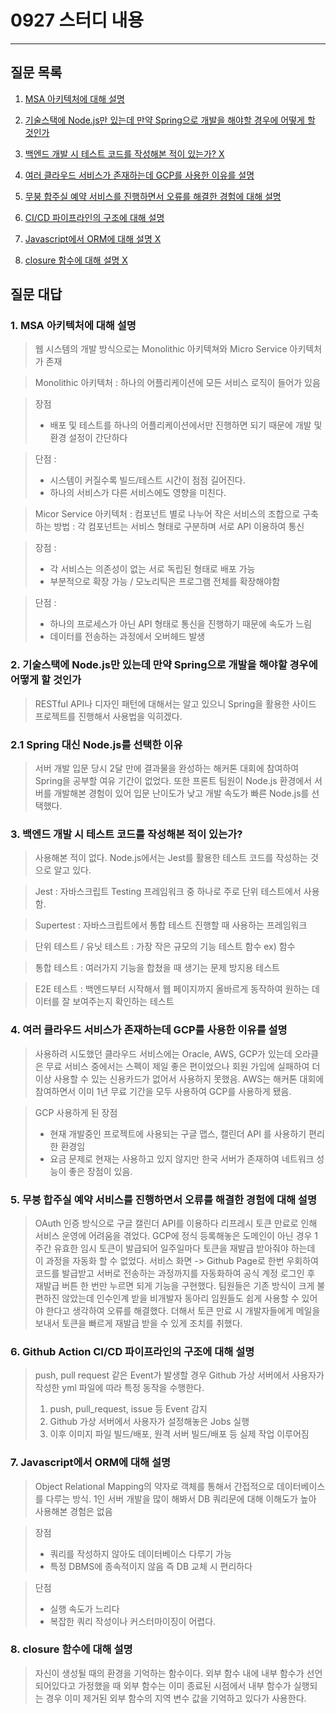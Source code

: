 # 0927 스터디 내용

---

## 질문 목록

1. [MSA 아키텍처에 대해 설명](#1.-MSA-아키텍처에-대해-설명)

2. [기술스택에 Node.js만 있는데 만약 Spring으로 개발을 해야할 경우에 어떻게 할 것인가](#2.-기술스택에-Node.js만-있는데-만약-Spring으로-개발을-해야할-경우에-어떻게-할-것인가)

3. [백엔드 개발 시 테스트 코드를 작성해본 적이 있는가? X](#3.-백엔드-개발-시-테스트-코드를-작성해본-적이-있는가?)

4. [여러 클라우드 서비스가 존재하는데 GCP를 사용한 이유를 설명](#4.-여러-클라우드-서비스가-존재하는데-GCP를-사용한-이유를-설명)

5. [무붕 합주실 예약 서비스를 진행하면서 오류를 해결한 경험에 대해 설명](#5.-무붕-합주실-예약-서비스를-진행하면서-오류를-해결한-경험에-대해-설명)

6. [CI/CD 파이프라인의 구조에 대해 설명](#6.-CI/CD-파이프라인의-구조에-대해-설명)

7. [Javascript에서 ORM에 대해 설명 X](#7.-Javascript에서-ORM에-대해-설명)

8. [closure 함수에 대해 설명 X](#8.-closure-함수에-대해-설명)

## 질문 대답

### 1. MSA 아키텍처에 대해 설명

> 웹 시스템의 개발 방식으로는 Monolithic 아키텍쳐와 Micro Service 아키텍처가 존재

> Monolithic 아키텍처
> : 하나의 어플리케이션에 모든 서비스 로직이 들어가 있음

> 장점
> - 배포 및 테스트를 하나의 어플리케이션에서만 진행하면 되기 때문에 개발 및 환경 설정이 간단하다

> 단점 : 
> - 시스템이 커질수록 빌드/테스트 시간이 점점 길어진다.
> - 하나의 서비스가 다른 서비스에도 영향을 미친다.

> Micor Service 아키텍처
> : 컴포넌트 별로 나누어 작은 서비스의 조합으로 구축하는 방법
> : 각 컴포넌트는 서비스 형태로 구분하며 서로 API 이용하여 통신

> 장점 :
> - 각 서비스는 의존성이 없는 서로 독립된 형태로 배포 가능
> - 부분적으로 확장 가능 / 모노리틱은 프로그램 전체를 확장해야함

> 단점 : 
> - 하나의 프로세스가 아닌 API 형태로 통신을 진행하기 때문에 속도가 느림
> - 데이터를 전송하는 과정에서 오버헤드 발생

### 2. 기술스택에 Node.js만 있는데 만약 Spring으로 개발을 해야할 경우에 어떻게 할 것인가

> RESTful API나 디자인 패턴에 대해서는 알고 있으니 Spring을 활용한 사이드 프로젝트를 진행해서 사용법을 익히겠다.

### 2.1 Spring 대신 Node.js를 선택한 이유

> 서버 개발 입문 당시 2달 만에 결과물을 완성하는 해커톤 대회에 참여하여 Spring을 공부할 여유 기간이 없었다. 또한 프론트 팀원이 Node.js 환경에서 서버를 개발해본 경험이 있어 입문 난이도가 낮고 개발 속도가 빠른 Node.js를 선택했다.

### 3. 백엔드 개발 시 테스트 코드를 작성해본 적이 있는가?

> 사용해본 적이 없다. Node.js에서는 Jest를 활용한 테스트 코드를 작성하는 것으로 알고 있다.

> Jest
> : 자바스크립트 Testing 프레임워크 중 하나로 주로 단위 테스트에서 사용함.

> Supertest
> : 자바스크립트에서 통합 테스트 진행할 때 사용하는 프레임워크

> 단위 테스트 / 유닛 테스트
> : 가장 작은 규모의 기능 테스트  함수 ex&#41; 함수

> 통합 테스트
> : 여러가지 기능을 합쳤을 때 생기는 문제 방지용 테스트

> E2E 테스트
> : 백엔드부터 시작해서 웹 페이지까지 올바르게 동작하여 원하는 데이터를 잘 보여주는지 확인하는 테스트

### 4. 여러 클라우드 서비스가 존재하는데 GCP를 사용한 이유를 설명

> 사용하려 시도했던 클라우드 서비스에는 Oracle, AWS, GCP가 있는데 오라클은 무료 서비스 중에서는 스펙이 제일 좋은 편이었으나 회원 가입에 실패하여 더 이상 사용할 수 있는 신용카드가 없어서 사용하지 못했음. AWS는 해커톤 대회에 참여하면서 이미 1년 무료 기간을 모두 사용하여 GCP를 사용하게 됐음.

> GCP 사용하게 된 장점
> - 현재 개발중인 프로젝트에 사용되는 구글 맵스, 캘린더 API 를 사용하기 편리한 환경임
> - 요금 문제로 현재는 사용하고 있지 않지만 한국 서버가 존재하여 네트워크 성능이 좋은 장점이 있음.

### 5. 무붕 합주실 예약 서비스를 진행하면서 오류를 해결한 경험에 대해 설명

> OAuth 인증 방식으로 구글 캘린더 API를 이용하다 리프레시 토큰 만료로 인해 서비스 운영에 어려움을 겪었다. GCP에 정식 등록해놓은 도메인이 아닌 경우 1주간 유효한 임시 토큰이 발급되어 일주일마다 토큰을 재발급 받아줘야 하는데 이 과정을 자동화 할 수 없었다. 서비스 화면 -> Github Page로 한번 우회하여 코드를 발급받고 서버로 전송하는 과정까지를 자동화하여 공식 계정 로그인 후 재발급 버튼 한 번만 누르면 되게 기능을 구현했다. 팀원들은 기존 방식이 크게 불편하진 않았는데 인수인계 받을 비개발자 동아리 임원들도 쉽게 사용할 수 있어야 한다고 생각하여 오류를 해결했다. 더해서 토큰 만료 시 개발자들에게 메일을 보내서 토큰을 빠르게 재발급 받을 수 있게 조치를 취했다.

### 6. Github Action CI/CD 파이프라인의 구조에 대해 설명

> push, pull request 같은 Event가 발생할 경우 Github 가상 서버에서 사용자가 작성한 yml 파일에 따라 특정 동작을 수행한다.
> 1. push, pull_request, issue 등 Event 감지
> 2. Github 가상 서버에서 사용자가 설정해놓은 Jobs 실행
> 3. 이후 이미지 파일 빌드/배포, 원격 서버 빌드/배포 등 실제 작업 이루어짐

### 7. Javascript에서 ORM에 대해 설명

> Object Relational Mapping의 약자로 객체를 통해서 간접적으로 데이터베이스를 다루는 방식.
> 1인 서버 개발을 많이 해봐서 DB 쿼리문에 대해 이해도가 높아 사용해본 경험은 없음

> 장점
> - 쿼리를 작성하지 않아도 데이터베이스 다루기 가능
> - 특정 DBMS에 종속적이지 않음 즉 DB 교체 시 편리하다

> 단점
> - 실행 속도가 느리다
> - 복잡한 쿼리 작성이나 커스터마이징이 어렵다.

### 8. closure 함수에 대해 설명

> 자신이 생성될 때의 환경을 기억하는 함수이다.
> 외부 함수 내에 내부 함수가 선언되어있다고 가정했을 때 외부 함수는 이미 종료된 시점에서 내부 함수가 실행되는 경우 이미 제거된 외부 함수의 지역 변수 값을 기억하고 있다가 사용한다.